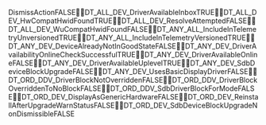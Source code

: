 DismissAction FALSE    DT_ALL_DEV_DriverAvailableInbox TRUE    DT_ALL_DEV_HwCompatHwidFound TRUE    DT_ALL_DEV_ResolveAttempted FALSE    DT_ALL_DEV_WuCompatHwidFound FALSE    DT_ANY_ALL_IncludeInTelemetryUnversioned TRUE    DT_ANY_ALL_IncludeInTelemetryVersioned TRUE    DT_ANY_DEV_DeviceAlreadyNotInGoodState FALSE    DT_ANY_DEV_DriverAvailabilityOnlineCheckSuccessful TRUE    DT_ANY_DEV_DriverAvailableOnline FALSE    DT_ANY_DEV_DriverAvailableUplevel TRUE    DT_ANY_DEV_SdbDeviceBlockUpgrade FALSE    DT_ANY_DEV_UsesBasicDisplayDriver FALSE    DT_ORD_DDV_DriverBlockNotOverridden FALSE    DT_ORD_DDV_DriverBlockOverriddenToNoBlock FALSE    DT_ORD_DDV_SdbDriverBlockForMode FALSE    DT_ORD_DEV_DisplayAsGenericHardware FALSE    DT_ORD_DEV_ReinstallAfterUpgradeWarnStatus FALSE    DT_ORD_DEV_SdbDeviceBlockUpgradeNonDismissible FALSE